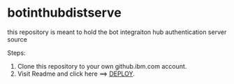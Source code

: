 # botinthubdistserve

this repository is meant to hold the bot integraiton hub authentication server source

Steps:
1) Clone this repository to your own github.ibm.com account. 
2) Visit Readme and click here ==> [DEPLOY](https://sap-devops-userform-cheerful-quoll-uz.mybluemix.net/).
